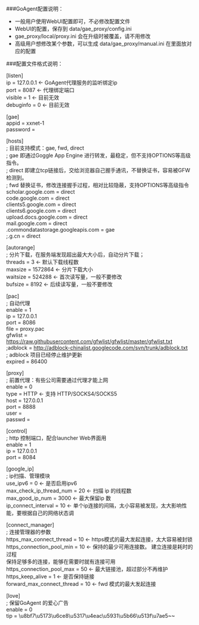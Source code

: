 ###GoAgent配置说明：
+ 一般用户使用WebUI配置即可，不必修改配置文件  
+ WebUI的配置，保存到 data/gae_proxy/config.ini  
+ gae_proxy/local/proxy.ini 会在升级时被覆盖，请不用修改  
+ 高级用户想修改某个参数，可以生成 data/gae_proxy/manual.ini 在里面放对应的配置  

###配置文件格式说明：  

[listen]  
ip = 127.0.0.1   <- GoAgent代理服务的监听绑定ip  
port = 8087      <- 代理绑定端口  
visible = 1      <- 目前无效  
debuginfo = 0    <- 目前无效  

[gae]  
appid = xxnet-1  
password =  
  
  
[hosts]  
; 目前支持模式：gae, fwd, direct  
; gae 即通过Goggle App Engine 进行转发，最稳定，但不支持OPTIONS等高级指令。  
; direct 即建立tcp链接后，交给浏览器自己握手通讯，不替换证书，容易被GFW检测到。  
; fwd 替换证书，修改连接握手过程，相对比较隐蔽，支持OPTIONS等高级指令  
scholar.google.com = direct  
code.google.com = direct  
clients5.google.com = direct  
clients6.google.com = direct  
upload.docs.google.com = direct  
mail.google.com = direct  
.commondatastorage.googleapis.com = gae  
;.g.cn = direct  

  
[autorange]  
; 分片下载，在服务端发现超出最大大小后，自动分片下载；  
threads = 3            <- 默认下载线程数  
maxsize = 1572864      <- 分片下载大小  
waitsize = 524288      <- 首次读写量，一般不要修改  
bufsize = 8192         <- 后续读写量，一般不要修改  

[pac]  
; 自动代理  
enable = 1  
ip = 127.0.0.1  
port = 8086  
file = proxy.pac  
gfwlist = https://raw.githubusercontent.com/gfwlist/gfwlist/master/gfwlist.txt
;adblock = http://adblock-chinalist.googlecode.com/svn/trunk/adblock.txt  
; adblock 项目已经停止维护更新  
expired = 86400  

[proxy]  
; 前置代理：有些公司需要通过代理才能上网  
enable = 0  
type = HTTP   <- 支持 HTTP/SOCKS4/SOCKS5  
host = 127.0.0.1  
port = 8888  
user =  
passwd =  

[control]  
; http 控制端口，配合launcher Web界面用  
enable = 1  
ip = 127.0.0.1  
port = 8084  

[google_ip]  
; ip扫描、管理模块  
use_ipv6 = 0                      <- 是否启用ipv6  
max_check_ip_thread_num = 20      <- 扫描 ip 的线程数  
max_good_ip_num = 3000            <- 最大保留ip 数  
ip_connect_interval = 10          <- 单个ip连接的间隔，太小容易被发现，太大影响性能，要根据自己的网络状态调  

[connect_manager]  
; 连接管理器的参数  
https_max_connect_thread = 10     <- https模式的最大发起连接，太大容易被封锁  
https_connection_pool_min = 10    <- 保持的最少可用连接数。 建立连接是耗时的过程  
                                     保持足够多的连接，能够在需要时就有连接可用  
https_connection_pool_max = 50    <- 最大链接池，超过部分不再维护  
https_keep_alive = 1              <- 是否保持链接  
forward_max_connect_thread = 10   <- fwd 模式的最大发起连接  

[love]  
; 保留GoAgent 的爱心广告  
enable = 0  
tip = \u8bf7\u5173\u6ce8\u5317\u4eac\u5931\u5b66\u513f\u7ae5~~  
